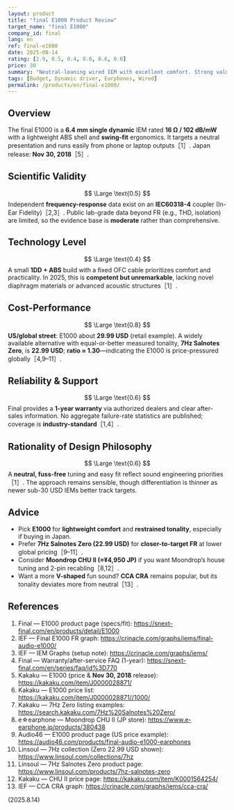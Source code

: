 ```yaml
---
layout: product
title: "final E1000 Product Review"
target_name: "final E1000"
company_id: final
lang: en
ref: final-e1000
date: 2025-08-14
rating: [2.9, 0.5, 0.4, 0.8, 0.6, 0.6]
price: 30
summary: "Neutral-leaning wired IEM with excellent comfort. Strong value in Japan; globally outpriced by newer budget rivals."
tags: [Budget, Dynamic driver, Earphones, Wired]
permalink: /products/en/final-e1000/
---
```

## Overview
The final E1000 is a **6.4 mm single dynamic** IEM rated **16 Ω / 102 dB/mW** with a lightweight ABS shell and **swing-fit** ergonomics. It targets a neutral presentation and runs easily from phone or laptop outputs［1］. Japan release: **Nov 30, 2018**［5］.

## Scientific Validity
$$ \Large \text{0.5} $$
Independent **frequency-response** data exist on an **IEC60318-4** coupler (In-Ear Fidelity)［2,3］. Public lab-grade data beyond FR (e.g., THD, isolation) are limited, so the evidence base is **moderate** rather than comprehensive.

## Technology Level
$$ \Large \text{0.4} $$
A small **1DD + ABS** build with a fixed OFC cable prioritizes comfort and practicality. In 2025, this is **competent but unremarkable**, lacking novel diaphragm materials or advanced acoustic structures［1］.

## Cost-Performance
$$ \Large \text{0.8} $$
**US/global street**: E1000 about **29.99 USD** (retail example). A widely available alternative with equal-or-better measured tonality, **7Hz Salnotes Zero**, is **22.99 USD**; **ratio ≈ 1.30**—indicating the E1000 is price-pressured globally［4,9–11］.  

## Reliability & Support
$$ \Large \text{0.6} $$
Final provides a **1-year warranty** via authorized dealers and clear after-sales information. No aggregate failure-rate statistics are published; coverage is **industry-standard**［1,4］.

## Rationality of Design Philosophy
$$ \Large \text{0.6} $$
A **neutral, fuss-free** tuning and easy fit reflect sound engineering priorities［1］. The approach remains sensible, though differentiation is thinner as newer sub-30 USD IEMs better track targets.

## Advice
- Pick **E1000** for **lightweight comfort** and **restrained tonality**, especially if buying in Japan.  
- Prefer **7Hz Salnotes Zero (22.99 USD)** for **closer-to-target FR** at lower global pricing［9–11］.  
- Consider **Moondrop CHU II (≈¥4,950 JP)** if you want Moondrop’s house tuning and 2-pin recabling［8,12］.  
- Want a more **V-shaped** fun sound? **CCA CRA** remains popular, but its tonality deviates more from neutral［13］.

## References
1. Final — E1000 product page (specs/fit): https://snext-final.com/en/products/detail/E1000  
2. IEF — Final E1000 FR graph: https://crinacle.com/graphs/iems/final-audio-e1000/  
3. IEF — IEM Graphs (setup note): https://crinacle.com/graphs/iems/  
4. Final — Warranty/after-service FAQ (1-year): https://snext-final.com/en/series/faq/id%3D770  
5. Kakaku — E1000 (price & **Nov 30, 2018** release): https://kakaku.com/item/J0000028871/  
6. Kakaku — E1000 price list: https://kakaku.com/item/J0000028871//1000/  
7. Kakaku — 7Hz Zero listing examples: https://search.kakaku.com/7Hz%20Salnotes%20Zero/  
8. e☆earphone — Moondrop CHU II (JP store): https://www.e-earphone.jp/products/380438  
9. Audio46 — E1000 product page (US price example): https://audio46.com/products/final-audio-e1000-earphones  
10. Linsoul — 7Hz collection (Zero 22.99 USD shown): https://www.linsoul.com/collections/7hz  
11. Linsoul — 7Hz Salnotes Zero product page: https://www.linsoul.com/products/7hz-salnotes-zero  
12. Kakaku — CHU II price page: https://kakaku.com/item/K0001564254/  
13. IEF — CCA CRA graph: https://crinacle.com/graphs/iems/cca-cra/

(2025.8.14)

